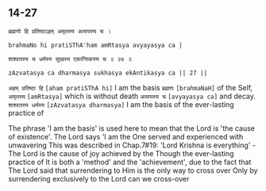 ## 14-27


```shloka-sa
ब्रह्मणो हि प्रतिष्ठाऽहम् अमृतस्य अव्ययस्य च ।
```
```shloka-sa-hk
brahmaNo hi pratiSThA'ham amRtasya avyayasya ca |
```
```shloka-sa
शाश्वतस्य च धर्मस्य सुखस्य एकान्तिकस्य च ॥ २७ ॥
```
```shloka-sa-hk
zAzvatasya ca dharmasya sukhasya ekAntikasya ca || 27 ||
```

`अहम् प्रतिष्ठा हि` `[aham pratiSThA hi]` I am the basis `ब्रह्मणः` `[brahmaNaH]` of the Self, `अमृतस्य` `[amRtasya]` which is without death `अव्ययस्य च` `[avyayasya ca]` and decay. `शाश्वतस्य धर्मस्य` `[zAzvatasya dharmasya]` I am the basis of the ever-lasting practice of

The phrase 'I am the basis' is used here to mean that the Lord is 'the cause of existence'.
The Lord says 'I am the One served and experienced with unwavering 
This was described in Chap.7#19: 'Lord Krishna is everything' - The Lord is the cause of joy achieved by the 
Though the ever-lasting practice of 
It is both a 'method' and the 'achievement', due to the fact that 
The Lord said that surrendering to Him is the only way to cross over 
Only by surrendering exclusively to the Lord can we cross-over 


